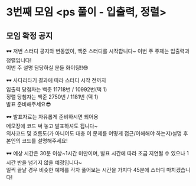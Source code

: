 # 3번째 모임 <ps 풀이 - 입출력, 정렬>
## 모임 확정 공지
🕶 저번 스터디 공지와 변동없이, 백준 스터디를 시작합니다~ 이번 주 주제는 입출력과 정렬입니다!  
이번 주 설명 담당하실 분들 화이팅!!😎

🕶 사다리타기 결과에 따라 스터디 시작 전까지  
입출력 당첨자는 백준 11718번 / 10992번(택 1)  
정렬 당첨자는 백준 2750번 / 1181번 (택 1)  
발표 준비해주세요😎

🕶 발표자료는 자유롭게 준비하시면 되어용  
메모장에 코드 써 놓고 발표하셔도 됩니다~  
의사코드 및 흐름도(가 아니어도 대충 이 문제를 어떻게 접근/이해해야 하는지)설명 후    
본인의 코드를 설명해주세요!

🕶 예상 시간은 30분 이상~1시간 미만이며, 발표 시간에 따라 조금 지연될 수 있으나 1시간 반을 넘기지 않을 예정입니다~  
일찍 끝날 경우 비슷한 예제를 각자 풀어보는 시간을 가지다 45분에 스터디 마치겠습니다!
